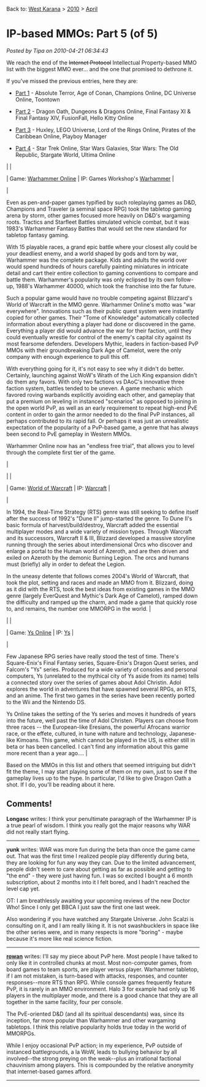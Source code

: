 Back to: [West Karana](/posts/westkarana.md) > [2010](/posts/2010/westkarana.md) > [April](./westkarana.md)
# IP-based MMOs: Part 5 (of 5)

*Posted by Tipa on 2010-04-21 06:34:43*

We reach the end of the ~~Internet Protocol~~ Intellectual Property-based MMO list with the biggest MMO ever... and the one that promised to dethrone it.

If you've missed the previous entries, here they are:

 * [Part 1](../../../index.php/2010/04/15/ip-based-mmos-part-1-of-5/) - Absolute Terror, Age of Conan, Champions Online, DC Universe Online, Toontown

 * [Part 2](../../../index.php/2010/04/16/ip-based-mmos-part-2-of-5/) - Dragon Oath, Dungeons & Dragons Online, Final Fantasy XI & Final Fantasy XIV, FusionFall, Hello Kitty Online

 * [Part 3](../../../index.php/2010/04/17/ip-based-mmos-part-3-of-5/) - Huxley, LEGO Universe, Lord of the Rings Online, Pirates of the Caribbean Online, Playboy Manager

 * [Part 4](../../../index.php/2010/04/19/ip-based-mmos-part-4-of-5/) - Star Trek Online, Star Wars Galaxies, Star Wars: The Old Republic, Stargate World, Ultima Online








|  |

| Game: [Warhammer Online](http://www.warhammeronline.com/) |
 IP: Games Workshop's [Warhammer](http://www.games-workshop.com/) |


| 

Even as pen-and-paper games typified by such roleplaying games as D&D, Champions and Traveler (a seminal space RPG) took the tabletop gaming arena by storm, other games focused more heavily on D&D's wargaming roots. Tractics and Starfleet Battles simulated vehicle combat, but it was 1983's Warhammer Fantasy Battles that would set the new standard for tabletop fantasy gaming.

With 15 playable races, a grand epic battle where your closest ally could be your deadliest enemy, and a world shaped by gods and torn by war, Warhammer was the complete package. Kids and adults the world over would spend hundreds of hours carefully painting miniatures in intricate detail and cart their entire collection to gaming conventions to compare and battle them. Warhammer's popularity was only eclipsed by its own follow-up, 1988's Warhammer 40000, which took the franchise into the far future.

Such a popular game would have no trouble competing against Blizzard's World of Warcraft in the MMO genre. Warhammer Online's motto was "war everywhere". Innovations such as their public quest system were instantly copied for other games. Their "Tome of Knowledge" automatically collected information about everything a player had done or discovered in the game. Everything a player did would advance the war for their faction, until they could eventually wrestle for control of the enemy's capital city against its most fearsome defenders. Developers Mythic, leaders in faction-based PvP MMOs with their groundbreaking Dark Age of Camelot, were the only company with enough experience to pull this off.

With everything going for it, it's not easy to see why it didn't do better. Certainly, launching against WoW's Wrath of the Lich King expansion didn't do them any favors. With only two factions vs DAoC's innovative three faction system, battles tended to be uneven. A game mechanic which favored roving warbands explicitly avoiding each other, and gameplay that put a premium on leveling in instanced "scenarios" as opposed to joining in the open world PvP, as well as an early requirement to repeat high-end PvE content in order to gain the armor needed to do the final PvP instances, all perhaps contributed to its rapid fall. Or perhaps it was just an unrealistic expectation of the popularity of a PvP-based game, a genre that has always been second to PvE gameplay in Western MMOs.

Warhammer Online now has an "endless free trial", that allows you to level through the complete first tier of the game.

 |


|  |

| Game: [World of Warcraft](http://www.worldofwarcraft.com/) |
 IP: [Warcraft](http://en.wikipedia.org/wiki/Warcraft:_Orcs_%26_Humans) |


| 

In 1994, the Real-Time Strategy (RTS) genre was still seeking to define itself after the success of 1992's "Dune II" jump-started the genre. To Dune II's basic formula of harvest/build/destroy, Warcraft added the essential multiplayer modes and a wide variety of mission types. Through Warcraft and its successors, Warcraft II & III, Blizzard developed a massive storyline running through the series about interdimensional Orcs who discover and enlarge a portal to the Human world of Azeroth, and are then driven and exiled on Azeroth by the demonic Burning Legion. The orcs and humans must (briefly) ally in order to defeat the Legion.

In the uneasy detente that follows comes 2004's World of Warcraft, that took the plot, setting and races and made an MMO from it. Blizzard, doing as it did with the RTS, took the best ideas from existing games in the MMO genre (largely EverQuest and Mythic's Dark Age of Camelot), ramped down the difficulty and ramped up the charm, and made a game that quickly rose to, and remains, the number one MMORPG in the world.
 |


|  |

| Game: [Ys Online](http://www.ysonline.com/) |
 IP: [Ys](http://www.atlus.com/ys/) |


| 

Few Japanese RPG series have really stood the test of time. There's Square-Enix's Final Fantasy series, Square-Enix's Dragon Quest series, and Falcom's "Ys" series. Produced for a wide variety of consoles and personal computers, Ys (unrelated to the mythical city of Ys aside from its name) tells a connected story over the series of games about Adol Christin. Adol explores the world in adventures that have spawned several RPGs, an RTS, and an anime. The first two games in the series have been recently ported to the Wii and the Nintendo DS.

Ys Online takes the setting of the Ys series and moves it hundreds of years into the future, well past the time of Adol Christen. Players can choose from three races -- the European-like Eresians, the powerful Afrocans warrior race, or the effete, cultured, in tune with nature and technology, Japanese-like Kimoans. This game, which cannot be played in the US, is either still in beta or has been cancelled. I can't find any information about this game more recent than a year ago....
 |




Based on the MMOs in this list and others that seemed intriguing but didn't fit the theme, I may start playing some of them on my own, just to see if the gameplay lives up to the hype. In particular, I'd like to give Dragon Oath a shot. If I do, you'll be reading about it here.

## Comments!

**Longasc** writes: I think your penultimate paragraph of the Warhammer IP is a true pearl of wisdom. I think you really got the major reasons why WAR did not really start flying.

---

**yunk** writes: WAR was more fun during the beta than once the game came out. That was the first time I realized people play differently during beta, they are looking for fun any way they can. Due to the limited advancement, people didn't seem to care about getting as far as possible and getting to "the end" - they were just having fun. I was so excited I bought a 6 month subscription, about 2 months into it I felt bored, and I hadn't reached the level cap yet.

OT: I am breathlessly awaiting your upcoming reviews of the new Doctor Who! Since I only get BBCA I just saw the first one last week. 

Also wondering if you have watched any Stargate Universe. John Scalzi is consulting on it, and I am really liking it. It is not swashbucklers in space like the other series were, and in many respects is more "boring" - maybe because it's more like real science fiction.

---

**[rowan](http://ihavetouchedthesky.blogspot.com/)** writes: I'll say my piece about PvP here. Most people I have talked to only like it in controlled chunks at most. Most non-computer games, from board games to team sports, are player versus player. Warhammer tabletop, if I am not mistaken, is turn-based with attacks, responses, and counter responses--more RTS than RPG. While console games frequently feature PvP, it is rarely in an MMO environment. Halo 3 for example had only up 16 players in the multiplayer mode, and there is a good chance that they are all together in the same facility, four per console.

The PvE-oriented D&D (and all its spiritual descendants) was, since its inception, far more popular than Warhammer and other wargaming tabletops. I think this relative popularity holds true today in the world of MMORPGs. 

While I enjoy occasional PvP action; in my experience, PvP outside of instanced battlegrounds, a la WoW, leads to bullying behavior by all involved--the strong preying on the weak--plus an irrational factional chauvinism among players. This is compounded by the relative anonymity that internet-based games afford.

---

